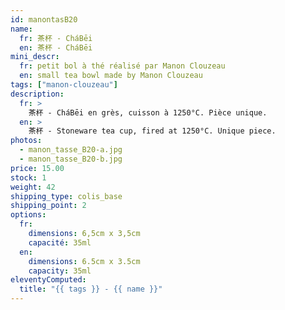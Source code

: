 ```yaml
---
id: manontasB20
name:
  fr: 茶杯 - CháBēi
  en: 茶杯 - CháBēi
mini_descr:
  fr: petit bol à thé réalisé par Manon Clouzeau
  en: small tea bowl made by Manon Clouzeau
tags: ["manon-clouzeau"]
description:
  fr: >
    茶杯 - CháBēi en grès, cuisson à 1250°C. Pièce unique.
  en: >
    茶杯 - Stoneware tea cup, fired at 1250°C. Unique piece.
photos:
  - manon_tasse_B20-a.jpg
  - manon_tasse_B20-b.jpg
price: 15.00
stock: 1
weight: 42
shipping_type: colis_base
shipping_point: 2
options:
  fr:
    dimensions: 6,5cm x 3,5cm
    capacité: 35ml
  en:
    dimensions: 6.5cm x 3.5cm
    capacity: 35ml
eleventyComputed:
  title: "{{ tags }} - {{ name }}"
---
```

